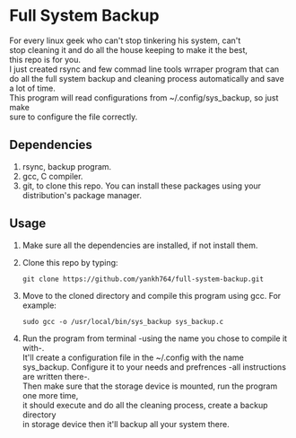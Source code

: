 # Full System Backup
For every linux geek who can't stop tinkering his system, can't  
stop cleaning it and do all the house keeping to make it the best,  
this repo is for you.  
I just created rsync and few commad line tools wrraper program that can  
do all the full system backup and cleaning process automatically and save  
a lot of time.  
This program will read configurations from ~/.config/sys_backup, so just make  
sure to configure the file correctly.

## Dependencies
1. rsync, backup program.  
2. gcc, C compiler.  
3. git, to clone this repo.
You can install these packages using your distribution's package manager.  

## Usage
1. Make sure all the dependencies are installed, if not install them.  
2. Clone this repo by typing:  

	```git clone https://github.com/yankh764/full-system-backup.git```

3. Move to the cloned directory and compile this program using gcc. For example:

	```sudo gcc -o /usr/local/bin/sys_backup sys_backup.c```

4. Run the program from terminal -using the name you chose to compile it with-.  
It'll create a configuration file in the ~/.config with the name sys_backup.
Configure it to your needs and prefrences -all instructions are written there-.  
Then make sure that the storage device is mounted, run the program one more time,  
it should execute and do all the cleaning process, create a backup directory  
in storage device then it'll backup all your system there. 
